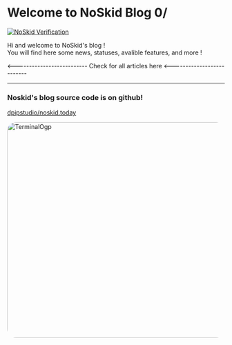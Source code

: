 [info_title]: Introduction
[info_category]: WELCOME
[info_track]: https://track.dpip.lol/?id=blog.noskid.today.Introduction

# Welcome to NoSkid Blog 0<span class="hand">/</span>

<a href="https://noskid.today">
<img src="https://noskid.today/badge/100x30/?repo=douxxtech/douxxtech" alt="NoSkid Verification">
</a>


Hi and welcome to NoSkid's blog !  
You will find here some news, statuses, avalible features, and more !

<--------------------------
Check for all articles here
<--------------------------

---

### Noskid's blog source code is on github!
[dpipstudio/noskid.today](https://github.com/dpipstudio/noskid.today/tree/main/misc/blog.noskid.today)

<img 
      alt="TerminalOgp" 
      src="https://togp.xyz?owner=dpipstudio&repo=noskid.today&theme=json-dark-all&cache=false" 
      type="image/svg+xml" 
      style="border-radius: 20px; overflow: hidden;"
      width="800"
      height="500"
/>


<style>
.hand {
    display: inline-block;
    animation: moveHand 1s infinite;
    transform-origin: bottom left;
}
@keyframes moveHand {
    0% { transform: rotate(0deg); }
    50% { transform: rotate(20deg); }
    100% { transform: rotate(0deg); }
}
</style>
